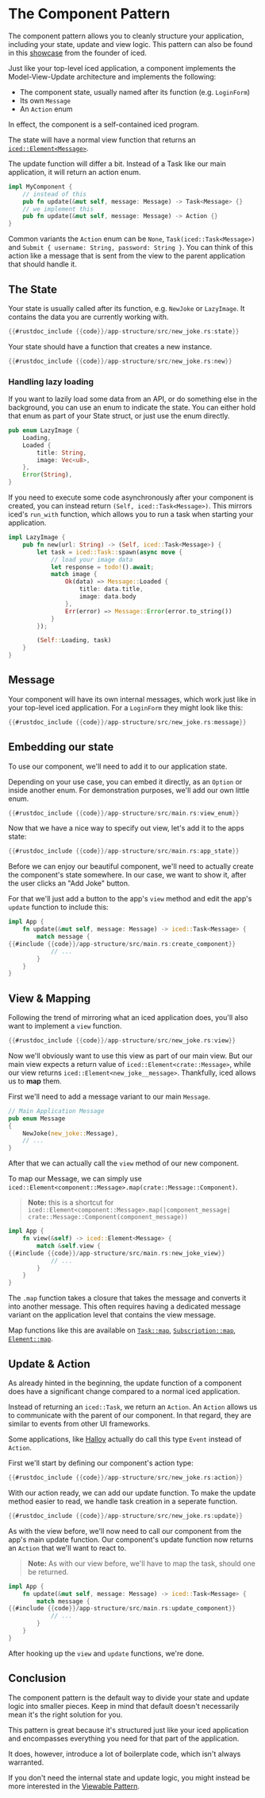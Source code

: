 
# The Component Pattern

The component pattern allows you to cleanly structure your application, including your state, update and view logic.
This pattern can also be found in this [showcase](https://github.com/hecrj/icebreaker) from the founder of iced.

Just like your top-level iced application, a component implements the Model-View-Update architecture and implements the following:

- The component state, usually named after its function (e.g. `LoginForm`)
- Its own `Message`
- An `Action` enum

In effect, the component is a self-contained iced program.

The state will have a normal view function that returns an [`iced::Element<Message>`](https://docs.rs/iced/latest/iced/type.Element.html).

The update function will differ a bit. Instead of a Task like our main application, it will return an action enum.

```rust
impl MyComponent {
    // instead of this
    pub fn update(&mut self, message: Message) -> Task<Message> {}
    // we implement this
    pub fn update(&mut self, message: Message) -> Action {}
}
```

Common variants the `Action` enum can be `None`, `Task(iced::Task<Message>)` and `Submit { username: String, password: String }`. You can think of this action like a message that is sent from the view to the parent application that should handle it.

## The State

Your state is usually called after its function, e.g. `NewJoke` or `LazyImage`.
It contains the data you are currently working with.

```rust
{{#rustdoc_include {{code}}/app-structure/src/new_joke.rs:state}}
```

Your state should have a function that creates a new instance.

```rust
{{#rustdoc_include {{code}}/app-structure/src/new_joke.rs:new}}
```

### Handling lazy loading

If you want to lazily load some data from an API, or do something else in the background, you can use an enum to indicate the state.
You can either hold that enum as part of your State struct, or just use the enum directly.

```rust
pub enum LazyImage {
    Loading,
    Loaded {
        title: String,
        image: Vec<u8>,
    },
    Error(String),
}
```

If you need to execute some code asynchronously after your component is created, you can instead return `(Self, iced::Task<Message>)`.
This mirrors iced's `run_with` function, which allows you to run a task when starting your application.

```rust
impl LazyImage {
    pub fn new(url: String) -> (Self, iced::Task<Message>) {
        let task = iced::Task::spawn(async move {
            // load your image data
            let response = todo!().await;
            match image {
                Ok(data) => Message::Loaded {
                    title: data.title,
                    image: data.body
                },
                Err(error) => Message::Error(error.to_string())
            }
        });

        (Self::Loading, task)
    }
}
```

## Message

Your component will have its own internal messages, which work just like in your top-level iced application.
For a `LoginForm` they might look like this:

```rust
{{#rustdoc_include {{code}}/app-structure/src/new_joke.rs:message}}
```

## Embedding our state

To use our component, we'll need to add it to our application state.

Depending on your use case, you can embed it directly, as an `Option` or inside another enum.
For demonstration purposes, we'll add our own little enum.

```rust
{{#rustdoc_include {{code}}/app-structure/src/main.rs:view_enum}}
```

Now that we have a nice way to specify out view, let's add it to the apps state:

```rust
{{#rustdoc_include {{code}}/app-structure/src/main.rs:app_state}}
```

Before we can enjoy our beautiful component, we'll need to actually create the component's state somewhere.
In our case, we want to show it, after the user clicks an "Add Joke" button.

For that we'll just add a button to the app's `view` method and edit the app's `update` function to include this:

```rust
impl App {
    fn update(&mut self, message: Message) -> iced::Task<Message> {
        match message {
{{#include {{code}}/app-structure/src/main.rs:create_component}}
            // ...
        }
    }
}
```

## View & Mapping

Following the trend of mirroring what an iced application does, you'll also want to implement a `view` function.

```rust
{{#rustdoc_include {{code}}/app-structure/src/new_joke.rs:view}}
```

Now we'll obviously want to use this view as part of our main view.
But our main view expects a return value of `iced::Element<crate::Message>`, while our view returns `iced::Element<new_joke__message>`.
Thankfully, iced allows us to **map** them.

First we'll need to add a message variant to our main `Message`.

```rust
// Main Application Message
pub enum Message
{
    NewJoke(new_joke::Message),
    // ...
}
```

After that we can actually call the `view` method of our new component.

To map our Message, we can simply use `iced::Element<component::Message>.map(crate::Message::Component)`.
> **Note:** this is a shortcut for `iced::Element<component::Message>.map(|component_message| crate::Message::Component(component_message))`


```rust
impl App {
    fn view(&self) -> iced::Element<Message> {
        match &self.view {
{{#include {{code}}/app-structure/src/main.rs:new_joke_view}}
            // ...
        }
    }
}
```

The `.map` function takes a closure that takes the message and converts it into another message.
This often requires having a dedicated message variant on the application level that contains the view message.

Map functions like this are available on [`Task::map`](https://docs.iced.rs/iced/struct.Task.html#method.map), [`Subscription::map`](https://docs.iced.rs/iced/struct.Subscription.html#method.map), [`Element::map`](https://docs.iced.rs/iced/type.Element.html#method.map).

## Update & Action

As already hinted in the beginning, the update function of a component does have a significant change compared to a normal iced application.

Instead of returning an `iced::Task`, we return an `Action`.
An `Action` allows us to communicate with the parent of our component. In that regard, they are similar to events from other UI frameworks.

Some applications, like [Halloy](https://github.com/squidowl/halloy) actually do call this type `Event` instead of `Action`.

First we'll start by defining our component's action type:

```rust
{{#rustdoc_include {{code}}/app-structure/src/new_joke.rs:action}}
```

With our action ready, we can add our update function. To make the update method easier to read, we handle task creation in a seperate function.

```rust
{{#rustdoc_include {{code}}/app-structure/src/new_joke.rs:update}}
```

As with the view before, we'll now need to call our component from the app's main update function.
Our component's update function now returns an `Action` that we'll want to react to.

> **Note:** As with our view before, we'll have to map the task, should one be returned.

```rust
impl App {
    fn update(&mut self, message: Message) -> iced::Task<Message> {
        match message {
{{#include {{code}}/app-structure/src/main.rs:update_component}}
            // ...
        }
    }
}
```

After hooking up the `view` and `update` functions, we're done.

## Conclusion

The component pattern is the default way to divide your state and update logic into smaller pieces.
Keep in mind that default doesn't necessarily mean it's the right solution for you.

This pattern is great because it's structured just like your iced application
and encompasses everything you need for that part of the application.

It does, however, introduce a lot of boilerplate code, which isn't always warranted.

If you don't need the internal state and update logic, you might instead be more interested
in the [Viewable Pattern](./viewable.md).
